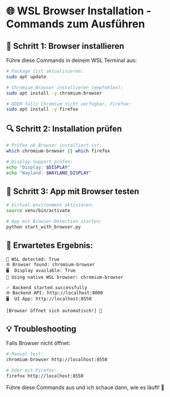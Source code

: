 # 🌐 WSL Browser Installation - Commands zum Ausführen

## 🚀 Schritt 1: Browser installieren

Führe diese Commands in deinem WSL Terminal aus:

```bash
# Package list aktualisieren:
sudo apt update

# Chromium Browser installieren (empfohlen):
sudo apt install -y chromium-browser

# ODER falls Chromium nicht verfügbar, Firefox:
sudo apt install -y firefox
```

## 🔍 Schritt 2: Installation prüfen

```bash
# Prüfen ob Browser installiert ist:
which chromium-browser || which firefox

# Display-Support prüfen:
echo "Display: $DISPLAY"
echo "Wayland: $WAYLAND_DISPLAY"
```

## 🚀 Schritt 3: App mit Browser testen

```bash
# Virtual environment aktivieren:
source venv/bin/activate

# App mit Browser-Detection starten:
python start_with_browser.py
```

## 🎯 Erwartetes Ergebnis:

```
🐧 WSL detected: True
🌐 Browser found: chromium-browser
🖥️  Display available: True
🚀 Using native WSL browser: chromium-browser

✅ Backend started successfully
🌐 Backend API: http://localhost:8000
🖥️  UI App: http://localhost:8550

[Browser öffnet sich automatisch!] 🎉
```

## 💡 Troubleshooting

Falls Browser nicht öffnet:
```bash
# Manual test:
chromium-browser http://localhost:8550

# Oder mit Firefox:
firefox http://localhost:8550
```

Führe diese Commands aus und ich schaue dann, wie es läuft! 🚀